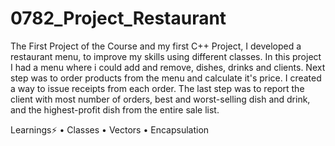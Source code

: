 # 0782_Project_Restaurant

The First Project of the Course and my first C++ Project, I developed a restaurant menu, to improve my skills using different classes. In this project I had a menu where i could add and remove, dishes, drinks and clients. Next step was to order products from the menu and calculate it's price. I created a way to issue receipts from each order. The last step was to report the client with most number of orders, best and worst-selling dish and drink, and the highest-profit dish from the entire sale list.

Learnings⚡
• Classes
• Vectors
• Encapsulation
